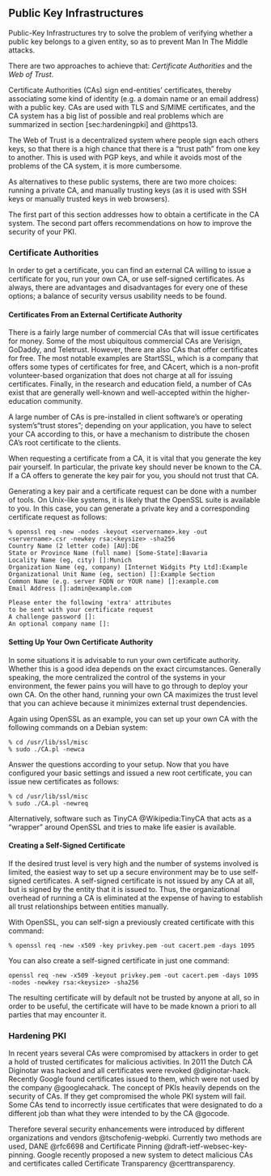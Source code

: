 Public Key Infrastructures
--------------------------

Public-Key Infrastructures try to solve the problem of verifying whether
a public key belongs to a given entity, so as to prevent Man In The
Middle attacks.

There are two approaches to achieve that: *Certificate Authorities* and
the *Web of Trust*.

Certificate Authorities (CAs) sign end-entities’ certificates, thereby
associating some kind of identity (e.g. a domain name or an email
address) with a public key. CAs are used with TLS and S/MIME
certificates, and the CA system has a big list of possible and real
problems which are summarized in section \[sec:hardeningpki\]
and @https13.

The Web of Trust is a decentralized system where people sign each others
keys, so that there is a high chance that there is a “trust path” from
one key to another. This is used with PGP keys, and while it avoids most
of the problems of the CA system, it is more cumbersome.

As alternatives to these public systems, there are two more choices:
running a private CA, and manually trusting keys (as it is used with SSH
keys or manually trusted keys in web browsers).

The first part of this section addresses how to obtain a certificate in
the CA system. The second part offers recommendations on how to improve
the security of your PKI.

### Certificate Authorities

In order to get a certificate, you can find an external CA willing to
issue a certificate for you, run your own CA, or use self-signed
certificates. As always, there are advantages and disadvantages for
every one of these options; a balance of security versus usability needs
to be found.

#### Certificates From an External Certificate Authority

There is a fairly large number of commercial CAs that will issue
certificates for money. Some of the most ubiquitous commercial CAs are
Verisign, GoDaddy, and Teletrust. However, there are also CAs that offer
certificates for free. The most notable examples are StartSSL, which is
a company that offers some types of certificates for free, and CAcert,
which is a non-profit volunteer-based organization that does not charge
at all for issuing certificates. Finally, in the research and education
field, a number of CAs exist that are generally well-known and
well-accepted within the higher-education community.

A large number of CAs is pre-installed in client software’s or operating
system’s“trust stores”; depending on your application, you have to
select your CA according to this, or have a mechanism to distribute the
chosen CA’s root certificate to the clients.

When requesting a certificate from a CA, it is vital that you generate
the key pair yourself. In particular, the private key should never be
known to the CA. If a CA offers to generate the key pair for you, you
should not trust that CA.

Generating a key pair and a certificate request can be done with a
number of tools. On Unix-like systems, it is likely that the OpenSSL
suite is available to you. In this case, you can generate a private key
and a corresponding certificate request as follows:

    % openssl req -new -nodes -keyout <servername>.key -out <servername>.csr -newkey rsa:<keysize> -sha256
    Country Name (2 letter code) [AU]:DE
    State or Province Name (full name) [Some-State]:Bavaria
    Locality Name (eg, city) []:Munich
    Organization Name (eg, company) [Internet Widgits Pty Ltd]:Example
    Organizational Unit Name (eg, section) []:Example Section
    Common Name (e.g. server FQDN or YOUR name) []:example.com
    Email Address []:admin@example.com

    Please enter the following 'extra' attributes
    to be sent with your certificate request
    A challenge password []:
    An optional company name []:

#### Setting Up Your Own Certificate Authority

In some situations it is advisable to run your own certificate
authority. Whether this is a good idea depends on the exact
circumstances. Generally speaking, the more centralized the control of
the systems in your environment, the fewer pains you will have to go
through to deploy your own CA. On the other hand, running your own CA
maximizes the trust level that you can achieve because it minimizes
external trust dependencies.

Again using OpenSSL as an example, you can set up your own CA with the
following commands on a Debian system:

    % cd /usr/lib/ssl/misc
    % sudo ./CA.pl -newca

Answer the questions according to your setup. Now that you have
configured your basic settings and issued a new root certificate, you
can issue new certificates as follows:

    % cd /usr/lib/ssl/misc
    % sudo ./CA.pl -newreq

Alternatively, software such as TinyCA @Wikipedia:TinyCA that acts as a
“wrapper” around OpenSSL and tries to make life easier is available.

#### Creating a Self-Signed Certificate

If the desired trust level is very high and the number of systems
involved is limited, the easiest way to set up a secure environment may
be to use self-signed certificates. A self-signed certificate is not
issued by any CA at all, but is signed by the entity that it is issued
to. Thus, the organizational overhead of running a CA is eliminated at
the expense of having to establish all trust relationships between
entities manually.

With OpenSSL, you can self-sign a previously created certificate with
this command:

    % openssl req -new -x509 -key privkey.pem -out cacert.pem -days 1095

You can also create a self-signed certificate in just one command:

    openssl req -new -x509 -keyout privkey.pem -out cacert.pem -days 1095 -nodes -newkey rsa:<keysize> -sha256

The resulting certificate will by default not be trusted by anyone at
all, so in order to be useful, the certificate will have to be made
known a priori to all parties that may encounter it.

### Hardening PKI

In recent years several CAs were compromised by attackers in order to
get a hold of trusted certificates for malicious activities. In 2011 the
Dutch CA Diginotar was hacked and all certificates were
revoked @diginotar-hack. Recently Google found certificates issued to
them, which were not used by the company @googlecahack. The concept of
PKIs heavily depends on the security of CAs. If they get compromised the
whole PKI system will fail. Some CAs tend to incorrectly issue
certificates that were designated to do a different job than what they
were intended to by the CA @gocode.

Therefore several security enhancements were introduced by different
organizations and vendors @tschofenig-webpki. Currently two methods are
used, DANE @rfc6698 and Certificate
Pinning @draft-ietf-websec-key-pinning. Google recently proposed a new
system to detect malicious CAs and certificates called Certificate
Transparency @certtransparency.
